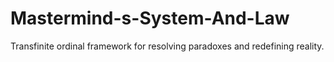# Mastermind-s-System-And-Law
Transfinite ordinal framework for resolving paradoxes and redefining reality.
